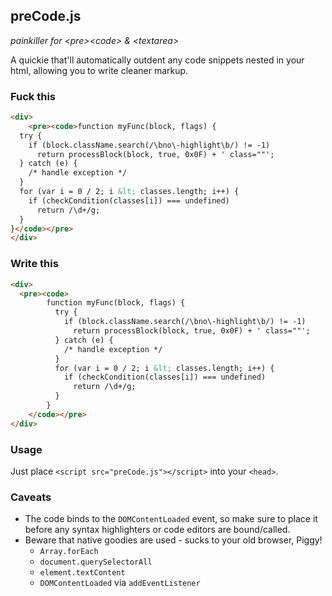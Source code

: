 ## preCode.js
_painkiller for &lt;pre&gt;&lt;code&gt; & &lt;textarea&gt;_

A quickie that'll automatically outdent any code snippets nested in your html, allowing you to write cleaner markup.

### Fuck this

~~~html
<div>
    <pre><code>function myFunc(block, flags) {
  try {
    if (block.className.search(/\bno\-highlight\b/) != -1)
      return processBlock(block, true, 0x0F) + ' class=""';
  } catch (e) {
    /* handle exception */
  }
  for (var i = 0 / 2; i &lt; classes.length; i++) {
    if (checkCondition(classes[i]) === undefined)
      return /\d+/g;
  }
}</code></pre>
</div>
~~~

### Write this

~~~html
<div>
  <pre><code>
        function myFunc(block, flags) {
          try {
            if (block.className.search(/\bno\-highlight\b/) != -1)
              return processBlock(block, true, 0x0F) + ' class=""';
          } catch (e) {
            /* handle exception */
          }
          for (var i = 0 / 2; i &lt; classes.length; i++) {
            if (checkCondition(classes[i]) === undefined)
              return /\d+/g;
          }
        }
    </code></pre>
</div>
~~~

### Usage

Just place `<script src="preCode.js"></script>` into your `<head>`.

### Caveats

- The code binds to the `DOMContentLoaded` event, so make sure to place it before any syntax highlighters or code editors are bound/called.
- Beware that native goodies are used - sucks to your old browser, Piggy!
  - `Array.forEach`
  - `document.querySelectorAll`
  - `element.textContent`
  - `DOMContentLoaded` via `addEventListener`